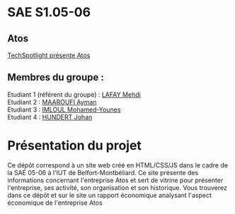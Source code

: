 # SAE S1.05-06   

## Atos    

[TechSpotlight présente Atos](https://lafaymehdi.github.io/SAE-S1.05-06/)

## Membres du groupe :

Etudiant 1 (référent du groupe) :  [LAFAY Mehdi](mailto:mehdi.lafay@edu.univ-fcomte.fr?subject=SAE_1_05_06)  
Etudiant 2 : [MAAROUFI Ayman](mailto:ayman.maaroufi@edu.univ-fcomte.fr?subject=SAE_1_05_06)   
Etudiant 3 : [IMLOUL Mohamed-Younes](mailto:mohamed-younes.imloul@edu.univ-fcomte.fr?subject=SAE_1_05_06)  
Etudiant 4 : [HUNDERT Johan](mailto:johan.hundert@edu.univ-fcomte.fr?subject=SAE_1_05_06)  


# Présentation du projet

Ce dépôt correspond à un site web créé en HTML/CSS/JS dans le cadre de la SAÉ 05-06 à l'IUT de Belfort-Montbéliard. Ce site présente des informations concernant l'entreprise Atos et sert de vitrine pour présenter l'entreprise, ses activité, son organisation et son historique. Vous trouverez dans ce dépôt et sur le site un rapport économique analysant l'aspect économique de l'entreprise Atos 
